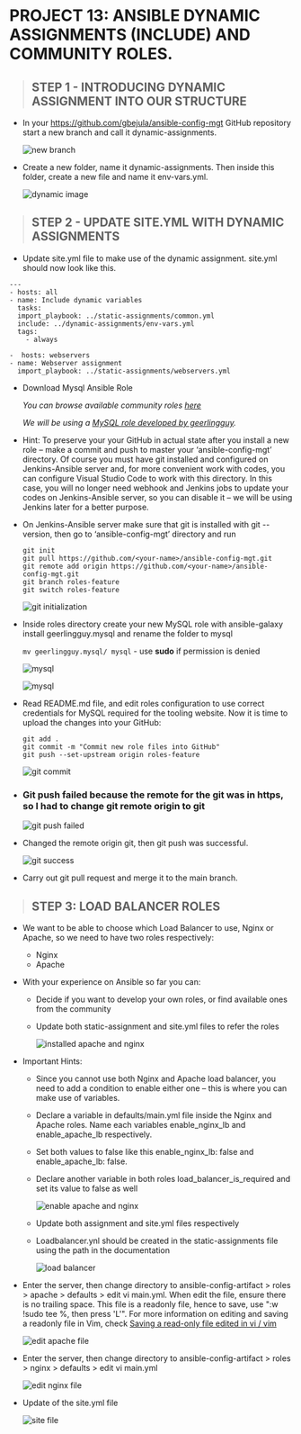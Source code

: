 # PROJECT 13: ANSIBLE DYNAMIC ASSIGNMENTS (INCLUDE) AND COMMUNITY ROLES.

> ## STEP 1 - INTRODUCING DYNAMIC ASSIGNMENT INTO OUR STRUCTURE

- In your https://github.com/gbejula/ansible-config-mgt GitHub repository start a new branch and call it dynamic-assignments.

  ![new branch](images/project-13/new-branch.png)

- Create a new folder, name it dynamic-assignments. Then inside this folder, create a new file and name it env-vars.yml.

  ![dynamic image](images/project-13/file-structure.png)

> ## STEP 2 - UPDATE SITE.YML WITH DYNAMIC ASSIGNMENTS

- Update site.yml file to make use of the dynamic assignment. site.yml should now look like this.

```
---
- hosts: all
- name: Include dynamic variables
  tasks:
  import_playbook: ../static-assignments/common.yml
  include: ../dynamic-assignments/env-vars.yml
  tags:
    - always

-  hosts: webservers
- name: Webserver assignment
  import_playbook: ../static-assignments/webservers.yml
```

- Download Mysql Ansible Role

  _You can browse available community roles [here](https://galaxy.ansible.com/home)_

  _We will be using a [MySQL role developed by geerlingguy](https://galaxy.ansible.com/geerlinggy/mysql)._

- Hint: To preserve your your GitHub in actual state after you install a new role – make a commit and push to master your ‘ansible-config-mgt’ directory. Of course you must have git installed and configured on Jenkins-Ansible server and, for more convenient work with codes, you can configure Visual Studio Code to work with this directory. In this case, you will no longer need webhook and Jenkins jobs to update your codes on Jenkins-Ansible server, so you can disable it – we will be using Jenkins later for a better purpose.

- On Jenkins-Ansible server make sure that git is installed with git --version, then go to ‘ansible-config-mgt’ directory and run

  ```
  git init
  git pull https://github.com/<your-name>/ansible-config-mgt.git
  git remote add origin https://github.com/<your-name>/ansible-config-mgt.git
  git branch roles-feature
  git switch roles-feature
  ```

  ![git initialization](images/project-13/step1.png)

- Inside roles directory create your new MySQL role with ansible-galaxy install geerlingguy.mysql and rename the folder to mysql

  `mv geerlingguy.mysql/ mysql` - use **sudo** if permission is denied

  ![mysql](images/project-13/step2.png)

  ![mysql](images/project-13/step3.png)

- Read README.md file, and edit roles configuration to use correct credentials for MySQL required for the tooling website.
  Now it is time to upload the changes into your GitHub:

  ```
  git add .
  git commit -m "Commit new role files into GitHub"
  git push --set-upstream origin roles-feature
  ```

  ![git commit](images/project-13/step4.png)

- ### Git push failed because the remote for the git was in **https**, so I had to change git remote origin to **git**

  ![git push failed](images/project-13/git-push-failed.png)

- Changed the remote origin git, then git push was successful.

  ![git success](images/project-13/git-push-success.png)

- Carry out git pull request and merge it to the main branch.

> ## STEP 3: LOAD BALANCER ROLES

- We want to be able to choose which Load Balancer to use, Nginx or Apache, so we need to have two roles respectively:

  - Nginx
  - Apache

- With your experience on Ansible so far you can:

  - Decide if you want to develop your own roles, or find available ones from the community
  - Update both static-assignment and site.yml files to refer the roles

    ![installed apache and nginx](images/project-13/apache%26nginx.png)

- Important Hints:

  - Since you cannot use both Nginx and Apache load balancer, you need to add a condition to enable either one – this is where you can make use of variables.

  - Declare a variable in defaults/main.yml file inside the Nginx and Apache roles. Name each variables enable_nginx_lb and enable_apache_lb respectively.

  - Set both values to false like this enable_nginx_lb: false and enable_apache_lb: false.

  - Declare another variable in both roles load_balancer_is_required and set its value to false as well

    ![enable apache and nginx](images/project-13/enable-apache-nginx.png)

  - Update both assignment and site.yml files respectively

  - Loadbalancer.ynl should be created in the static-assignments file using the path in the documentation

    ![load balancer](images/project-13/loadbalancer-file.png)

- Enter the server, then change directory to ansible-config-artifact > roles > apache > defaults > edit vi main.yml. When edit the file, ensure there is no trailing space. This file is a readonly file, hence to save, use ":w !sudo tee %, then press 'L'". For more information on editing and saving a readonly file in Vim, check [Saving a read-only file edited in vi / vim](https://geekyboy.com/archives/629)

  ![edit apache file](images/project-13/edit-apache-file.png)

- Enter the server, then change directory to ansible-config-artifact > roles > nginx > defaults > edit vi main.yml

  ![edit nginx file](images/project-13/edit-nginx-file.png)

- Update of the site.yml file

  ![site file](images/project-13/update-site-file.png)
